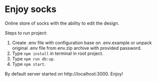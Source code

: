 # Enjoy socks
Online store of socks with the ability to edit the design.

Steps to run project:

1. Create .env file with configuration base on .env.example or unpack original .env file from env.zip archive with provided password.
2. Type `npm install` in terminal in root project.
3. Type `npm run db:up`.
4. Type `npm start`.

By default server started on http://localhost:3000. Enjoy!
